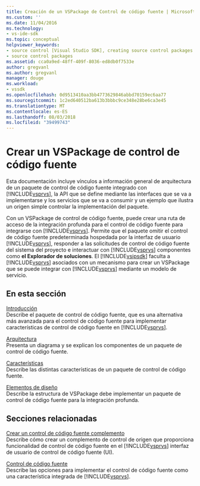 ```yaml
---
title: Creación de un VSPackage de Control de código fuente | Microsoft Docs
ms.custom: ''
ms.date: 11/04/2016
ms.technology:
- vs-ide-sdk
ms.topic: conceptual
helpviewer_keywords:
- source control [Visual Studio SDK], creating source control packages
- source control packages
ms.assetid: cca0a9ed-48ff-409f-8036-ed8db0f7533e
author: gregvanl
ms.author: gregvanl
manager: douge
ms.workload:
- vssdk
ms.openlocfilehash: 0d9513410aa3bb4773629846abbd70159ec6aa77
ms.sourcegitcommit: 1c2ed640512ba613b3bbbc9ce348e28be6ca3e45
ms.translationtype: MT
ms.contentlocale: es-ES
ms.lasthandoff: 08/03/2018
ms.locfileid: "39499743"
---
```

# <a name="create-a-source-control-vspackage"></a>Crear un VSPackage de control de código fuente
Esta documentación incluye vínculos a información general de arquitectura de un paquete de control de código fuente integrado con [!INCLUDE[vsprvs](../../code-quality/includes/vsprvs_md.md)], la API que se define mediante las interfaces que se va a implementarse y los servicios que se va a consumir y un ejemplo que ilustra un origen simple controlar la implementación del paquete.  
  
 Con un VSPackage de control de código fuente, puede crear una ruta de acceso de la integración profunda para el control de código fuente para integrarse con [!INCLUDE[vsprvs](../../code-quality/includes/vsprvs_md.md)]. Permite que el paquete omitir el control de código fuente predeterminada hospedada por la interfaz de usuario [!INCLUDE[vsprvs](../../code-quality/includes/vsprvs_md.md)], responder a las solicitudes de control de código fuente del sistema del proyecto e interactuar con [!INCLUDE[vsprvs](../../code-quality/includes/vsprvs_md.md)] componentes como **el Explorador de soluciones**. El [!INCLUDE[vsipsdk](../../extensibility/includes/vsipsdk_md.md)] faculta a [!INCLUDE[vsprvs](../../code-quality/includes/vsprvs_md.md)] asociados con un mecanismo para crear un VSPackage que se puede integrar con [!INCLUDE[vsprvs](../../code-quality/includes/vsprvs_md.md)] mediante un modelo de servicio.  
  
## <a name="in-this-section"></a>En esta sección  
 [Introducción](../../extensibility/internals/getting-started-with-source-control-vspackages.md)  
 Describe el paquete de control de código fuente, que es una alternativa más avanzada para el control de código fuente para implementar características de control de código fuente en [!INCLUDE[vsprvs](../../code-quality/includes/vsprvs_md.md)].  
  
 [Arquitectura](../../extensibility/internals/source-control-vspackage-architecture.md)  
 Presenta un diagrama y se explican los componentes de un paquete de control de código fuente.  
  
 [Características](../../extensibility/internals/source-control-vspackage-features.md)  
 Describe las distintas características de un paquete de control de código fuente.  
  
 [Elementos de diseño](../../extensibility/internals/source-control-vspackage-design-elements.md)  
 Describe la estructura de VSPackage debe implementar un paquete de control de código fuente para la integración profunda.  
  
## <a name="related-sections"></a>Secciones relacionadas  
 [Crear un control de código fuente complemento](../../extensibility/internals/creating-a-source-control-plug-in.md)  
 Describe cómo crear un complemento de control de origen que proporciona funcionalidad de control de código fuente en el [!INCLUDE[vsprvs](../../code-quality/includes/vsprvs_md.md)] interfaz de usuario de control de código fuente (UI).  
  
 [Control de código fuente](../../extensibility/internals/source-control.md)  
 Describe las opciones para implementar el control de código fuente como una característica integrada de [!INCLUDE[vsprvs](../../code-quality/includes/vsprvs_md.md)].
